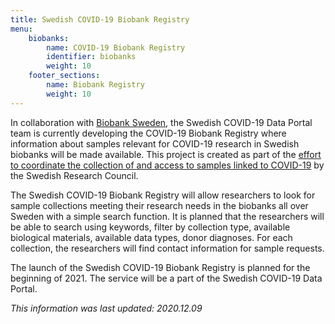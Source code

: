 ```yaml
---
title: Swedish COVID-19 Biobank Registry
menu:
    biobanks:
        name: COVID-19 Biobank Registry
        identifier: biobanks
        weight: 10
    footer_sections:
        name: Biobank Registry
        weight: 10
---
```


In collaboration with [Biobank Sweden](https://biobanksverige.se/english/research/), the Swedish COVID-19 Data Portal team is currently developing the COVID-19 Biobank Registry where information about samples relevant for COVID-19 research in Swedish biobanks will be made available. This project is created as part of the [effort to coordinate the collection of and access to samples linked to COVID-19](https://www.vr.se/english/just-now/news/news-archive/2020-09-01-10-million-sek-to-biobank-sweden-for-coordinating-covid-19-samples.html) by the Swedish Research Council.

The Swedish COVID-19 Biobank Registry will allow researchers to look for sample collections meeting their research needs in the biobanks all over Sweden with a simple search function. It is planned that the researchers will be able to search using keywords, filter by collection type, available biological materials, available data types, donor diagnoses. For each collection, the researchers will find contact information for sample requests.

The launch of the Swedish COVID-19 Biobank Registry is planned for the beginning of 2021. The service will be a part of the Swedish COVID-19 Data Portal.

<i>This information was last updated: 2020.12.09</i>
